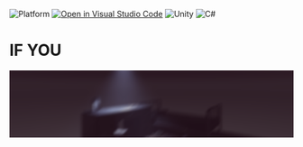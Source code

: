 ![Platform](https://img.shields.io/badge/platform%20-desktop-brightgreen.svg)
[![Open in Visual Studio Code](https://open.vscode.dev/badges/open-in-vscode.svg)](https://open.vscode.dev/enessarisac/inside-mechanics-clone)
![Unity](https://img.shields.io/badge/unity-%23000000.svg?style=for-the-badge&logo=unity&logoColor=white)
![C#](https://img.shields.io/badge/c%23-%23239120.svg?style=for-the-badge&logo=c-sharp&logoColor=white)

# IF YOU
![cover](docs/bg.png)